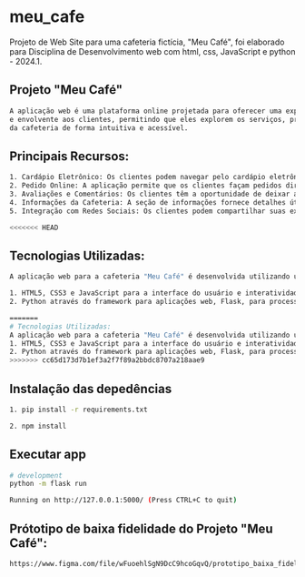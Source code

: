 # meu_cafe
Projeto de Web Site para uma cafeteria fictícia, "Meu Café", foi elaborado para Disciplina de Desenvolvimento web com html, css, JavaScript e python - 2024.1.

## Projeto "Meu Café" 

```bash
A aplicação web é uma plataforma online projetada para oferecer uma experiência conveniente 
e envolvente aos clientes, permitindo que eles explorem os serviços, produtos e informações 
da cafeteria de forma intuitiva e acessível.

```

## Principais Recursos:

```bash
1. Cardápio Eletrônico: Os clientes podem navegar pelo cardápio eletrônico completo da cafeteria, que inclui uma variedade de bebidas. Cada item é acompanhado de descrições detalhadas e imagens.
2. Pedido Online: A aplicação permite que os clientes façam pedidos diretamente através da plataforma, selecionando os itens desejados, especificando as preferências e quantidades, e finalizando a compra de forma rápida e conveniente.
3. Avaliações e Comentários: Os clientes têm a oportunidade de deixar avaliações e comentários sobre suas experiências na cafeteria, fornecendo feedback valioso que pode ser usado para melhorar os serviços e a satisfação do cliente.
4. Informações da Cafeteria: A seção de informações fornece detalhes úteis sobre a localização da cafeteria, horário de funcionamento, informações de contato e outras informações relevantes para os clientes interessados em visitar ou entrar em contato com a cafeteria.
5. Integração com Redes Sociais: Os clientes podem compartilhar suas experiências na cafeteria "Meu Café" através das redes sociais, aumentando a visibilidade e o engajamento da marca.

<<<<<<< HEAD
```

## Tecnologias Utilizadas:

```bash
A aplicação web para a cafeteria "Meu Café" é desenvolvida utilizando uma combinação de tecnologias front-end e back-end.

1. HTML5, CSS3 e JavaScript para a interface do usuário e interatividade.
2. Python através do framework para aplicações web, Flask, para processamento de pedidos e interações com o servidor.

=======
# Tecnologias Utilizadas:
A aplicação web para a cafeteria "Meu Café" é desenvolvida utilizando uma combinação de tecnologias front-end e back-end.
1. HTML5, CSS3 e JavaScript para a interface do usuário e interatividade.
2. Python através do framework para aplicações web, Flask, para processamento de pedidos e interações com o servidor.
>>>>>>> cc65d173d7b1ef3a2f7f89a2bbdc8707a218aae9
```

## Instalação das depedências

```bash
1. pip install -r requirements.txt

2. npm install

```

## Executar app

```bash
# development
python -m flask run

Running on http://127.0.0.1:5000/ (Press CTRL+C to quit)

```

## Prótotipo de baixa fidelidade do Projeto "Meu Café":

```bash
https://www.figma.com/file/wFuoehlSgN9DcC9hcoGqvQ/prototipo_baixa_fidelidade_Meu-Cafe?type=whiteboard&t=5MzYNfVIaKAinT07-6

```
